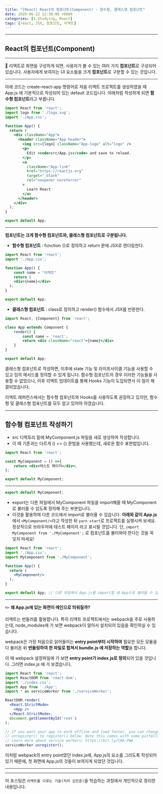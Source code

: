 ```yaml
---
title: "[React] React의 컴포넌트(Component) - 함수형, 클래스형 컴포넌트"
date: 2020-06-22 12:30:00 +0800
categories: [1.Studying, React]
tags: [react, JSX, 컴포넌트, 리액트]
---
```


------



## **React의 컴포넌트(Component)**

------

🔖 리액트로 화면을 구성하게 되면, 사용자가 볼 수 있는 여러 가지 **컴포넌트**로 구성되어 있습니다. 사용자에게 보여지는 UI 요소들을 크게 **컴포넌트**로 구분할 수 있는 것입니다.

------

아래 코드는 create-react-app 명령어로 처음 리액트 프로젝트를 생성하였을 때 App.js 에 기본적으로 작성되어 있는 default 코드입니다. 아래처럼 작성하게 되면 **함수형 컴포넌트**라고 부릅니다.

```jsx
import React from 'react';
import logo from './logo.svg';
import './App.css';

function App() {
  return (
    <div className="App">
      <header className="App-header">
        <img src={logo} className="App-logo" alt="logo" />
        <p>
          Edit <code>src/App.js</code> and save to reload.
        </p>
        <a
          className="App-link"
          href="https://reactjs.org"
          target="_blank"
          rel="noopener noreferrer"
        >
          Learn React
        </a>
      </header>
    </div>
  );
}

export default App;
```

------

**컴포넌트는 크게 함수형 컴포넌트와, 클래스형 컴포넌트로 구분됩니다.**

* **함수형 컴포넌트** : function 으로 정의하고 return 문에 JSX로 렌더링한다.

```jsx
import React from 'react';
import './App.css';

function App() {
    const name = "리액트"
    return (
    <div>{name}</div>
  );
}

export default App;
```

* **클래스형 컴포넌트** : class로 정의하고 render() 함수에서 JSX를 반환한다.

```jsx
import React, {Component} from 'react';

class App extends Component {
    render() {
        const name = 'react';
        return <div className="react">{name}</div>
    }
}

export default App;
```

클래스형 컴포넌트로 작성하면, 이후에 state 기능 및 라이프사이클 기능을 사용할 수 있고 임의 메서드를 정의할 수 있게 됩니다. 함수형 컴포넌트의 경우 이러한 기능들을 사용할 수 없었으나, 이후 리액트 업데이트를 통해 Hooks 기능이 도입되면서 이 점이 해결되었습니다.

리액트 레퍼런스에서는 함수형 컴포넌트와 Hooks를 사용하도록 권장하고 있지만, 함수형 및 클래스형 컴포넌트를 모두 알고 있어야 하겠습니다.

------

## **함수형 컴포넌트 작성하기**

* src 디렉토리 밑에 MyComponent.js 파일을 새로 생성하여 작성합니다.
* 이 때 기존과는 다르게 () => {} 문법을 사용했는데, 새로운 함수 표현법입니다.

```jsx
import React from 'react';

const MyComponent = () =>{
    return <div>테스트 페이지</div>;
};

export default MyComponent;
```

------

```jsx
export default MyComponent;
```

* export는 다른 파일에서 MyComponent 파일을 import해올 때 MyComponent로 불러올 수 있도록 정의해 주는 부분입니다.
* 이것을 활용하여 다른 코드에서 import로 불러올 수 있습니다. **아래와 같이 App.js**에서 `<MyComponent/>`라고 작성한 뒤 `yarn start`로 프로젝트를 실행시켜 보세요. 정상적으로 브라우저에 테스트 페이지 라고 표시될 것입니다. 단, `import MyComponent from './MyComponent';` 로 컴포넌트를 불러와야 한다는 것을 꼭 잊지 마세요!

```jsx
import React from 'react';
import './App.css';
import MyComponent from './MyComponent';

function App() {
  return (
    <MyComponent/>
  );
}

export default App; // 다른 파일에서 App.js를 import할 때 App으로 불러올 수 있도록 정의
```

------

✏️ **왜 App.js에 있는 화면이 메인으로 띄워질까?**

리액트는 번들러를 활용합니다. 특히 리액트 프로젝트에서는 webpack을 주로 사용하는데, node_modules에 가 보면 webpack이 알아서 설치되어 있음을 확인하실 수 있습니다.

webpack은 가장 처음으로 읽어들이는 **entry point부터 시작하여** 필요한 모든 모듈을 다 불러온 뒤 **번들링하여 한 파일로 합쳐서 bundle.js 에 저장하는 역할**을 합니다.

이 때 webpack 설정파일에 가 보면 **entry point가 index.js로 정의**되어 있을 것입니다. 그러면 index.js 에 가 보겠습니다.

```jsx
import React from 'react';
import ReactDOM from 'react-dom';
import './index.css';
import App from './App';
import * as serviceWorker from './serviceWorker';

ReactDOM.render(
  <React.StrictMode>
    <App />
  </React.StrictMode>,
  document.getElementById('root')
);

// If you want your app to work offline and load faster, you can change
// unregister() to register() below. Note this comes with some pitfalls.
// Learn more about service workers: https://bit.ly/CRA-PWA
serviceWorker.unregister();
```

이처럼 webpack의 entry point였던 index.js에, App.js의 요소를 그리도록 작성되어 있기 때문에, 첫 화면에 App.js의 것들이 보여지게 되었던 것입니다.

------





------

이 포스팅은 `리액트를 다루는 기술(저자 김민준)`을 학습하는 과정에서 개인적으로 정리한 내용입니다.